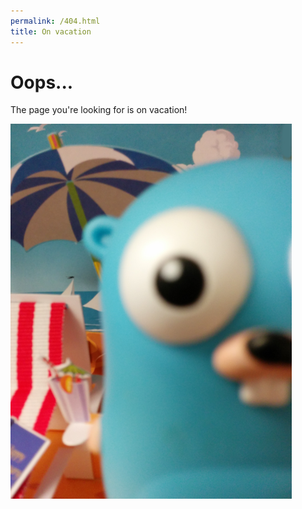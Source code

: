 ```yaml
---
permalink: /404.html
title: On vacation
---
```

# Oops...

The page you're looking for is on vacation!

![beach](media/gobeach.png)

